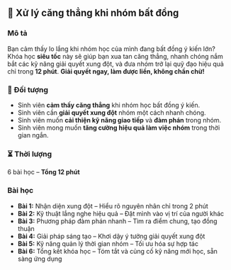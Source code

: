 ## 📌 Xử lý căng thẳng khi nhóm bất đồng

### Mô tả
Bạn cảm thấy lo lắng khi nhóm học của mình đang bất đồng ý kiến lớn? Khóa học **siêu tốc** này sẽ giúp bạn xua tan căng thẳng, nhanh chóng nắm bắt các kỹ năng giải quyết xung đột, và đưa nhóm trở lại quỹ đạo hiệu quả chỉ trong **12 phút**. **Giải quyết ngay, làm được liền, không chần chừ!**

### 🎯 Đối tượng
- Sinh viên **cảm thấy căng thẳng** khi nhóm học bất đồng ý kiến.
- Sinh viên cần **giải quyết xung đột** nhóm một cách nhanh chóng.
- Sinh viên muốn **cải thiện kỹ năng giao tiếp** và **đàm phán** trong nhóm.
- Sinh viên mong muốn **tăng cường hiệu quả làm việc nhóm** trong thời gian ngắn.

### ⏳ Thời lượng
6 bài học – **Tổng 12 phút**

### Bài học
- **Bài 1:** Nhận diện xung đột – Hiểu rõ nguyên nhân chỉ trong 2 phút
- **Bài 2:** Kỹ thuật lắng nghe hiệu quả – Đặt mình vào vị trí của người khác
- **Bài 3:** Phương pháp đàm phán nhanh – Tìm ra điểm chung, tạo đồng thuận
- **Bài 4:** Giải pháp sáng tạo – Khơi dậy ý tưởng giải quyết xung đột
- **Bài 5:** Kỹ năng quản lý thời gian nhóm – Tối ưu hóa sự hợp tác
- **Bài 6:** Tổng kết khóa học – Tóm tắt và củng cố kỹ năng mới học, sẵn sàng ứng dụng